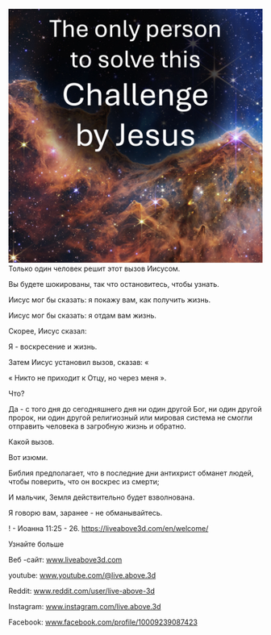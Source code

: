 ![Video cover image](../cover-square.jpg)
Только один человек решит этот вызов Иисусом.

Вы будете шокированы, так что остановитесь, чтобы узнать.

Иисус мог бы сказать: я покажу вам, как получить жизнь.

Иисус мог бы сказать: я отдам вам жизнь.

Скорее, Иисус сказал:

Я - воскресение и жизнь.

Затем Иисус установил вызов, сказав: «

« Никто не приходит к Отцу, но через меня ».

Что?

Да - с того дня до сегодняшнего дня ни один другой Бог, ни один другой пророк, ни один другой религиозный или мировая система не смогли отправить человека в загробную жизнь и обратно.

Какой вызов.

Вот изюми.

Библия предполагает, что в последние дни антихрист обманет людей, чтобы поверить, что он воскрес из смерти;

И мальчик, Земля действительно будет взволнована.

Я говорю вам, заранее - не обманывайтесь.


! - Иоанна 11:25 - 26. https://liveabove3d.com/en/welcome/


Узнайте больше

Веб -сайт: www.liveabove3d.com

youtube: www.youtube.com/@live.above.3d

Reddit: www.reddit.com/user/live-above-3d


Instagram: www.instagram.com/live.above.3d

Facebook: www.facebook.com/profile/10009239087423








